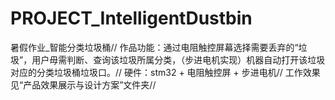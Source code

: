 # PROJECT_IntelligentDustbin
暑假作业_智能分类垃圾桶//
作品功能：通过电阻触控屏幕选择需要丢弃的“垃圾”，用户毋需判断、查询该垃圾所属分类，（步进电机实现）机器自动打开该垃圾对应的分类垃圾桶垃圾口。//
硬件：stm32 + 电阻触控屏 + 步进电机//
工作效果见“产品效果展示与设计方案”文件夹//
